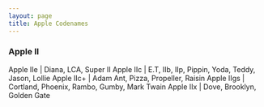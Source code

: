 ```yaml
---
layout: page
title: Apple Codenames
---
```


### Apple II

Apple IIe | Diana, LCA, Super II
Apple IIc | E.T, IIb, IIp, Pippin, Yoda, Teddy, Jason, Lollie
Apple IIc+ | Adam Ant, Pizza, Propeller, Raisin
Apple IIgs | Cortland, Phoenix, Rambo, Gumby, Mark Twain
Apple IIx  | Dove, Brooklyn, Golden Gate

